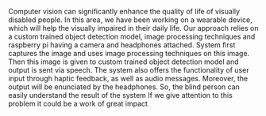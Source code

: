 Computer vision can significantly enhance the quality of life  of visually disabled people. In this area, we have been working on a wearable device, which will help the visually impaired in their daily life. Our approach relies on a custom trained object detection model, image processing techniques and raspberry pi having a camera and headphones attached. System first captures the image and uses image processing techniques on this image. Then this image is given to custom trained object detection model and output is sent via speech. The system also offers the functionality of user input through haptic feedback, as well as audio messages. Moreover, the output will be enunciated by the headphones. So, the blind person can easily understand the result of the system
If we give attention to this problem it could be a work of great impact